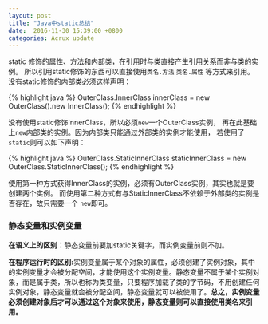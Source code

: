 ```yaml
---
layout: post
title: "Java中static总结"
date:  2016-11-30 15:39:00 +0800
categories: Acrux update
---
```


<p>  static 修饰的属性、方法和内部类，在引用时与类直接产生引用关系而非与类的实例。
所以引用static修饰的东西可以直接使用<code>类名.方法</code> <code>类名.属性</code>
等方式来引用。没有static修饰的内部类必须这样声明：</p>
{% highlight java %}
    OuterClass.InnerClass innerClass = new OuterClass().new InnerClass();
{% endhighlight %}
<p>  没有使用static修饰InnerClass，所以必须<code>new</code>一个OuterClass实例，
再在此基础上<code>new</code>内部类的实例。因为内部类只能通过外部类的实例才能使用，
若使用了<code>static</code>则可以如下声明：</p>
{% highlight java %}
    OuterClass.StaticInnerClass staticInnerClass = new OuterClass.StaticInnerClass();
{% endhighlight %}
<p>使用第一种方式获得InnerClass的实例，必须有OuterClass实例，其实也就是要创建两个实例。
而使用第二种方式有与StaticInnerClass不依赖于外部类的实例是否存在，故只需要一个
<code>new</code>即可。</p>

<h3><b>静态变量和实例变量</b></h3>
<p>
	<b>在语义上的区别：</b>静态变量前要加static关键字，而实例变量前则不加。
</p>
<p>
	<b>在程序运行时的区别:</b>实例变量属于某个对象的属性，必须创建了实例对象，其中的实例变量才会被分配空间，才能使用这个实例变量。静态变量不属于某个实例对象，而是属于类，所以也称为类变量，只要程序加载了类的字节码，不用创建任何实例对象，静态变量就会被分配空间，静态变量就可以被使用了。<b>总之，实例变量必须创建对象后才可以通过这个对象来使用，静态变量则可以直接使用类名来引用。</b>
</p>